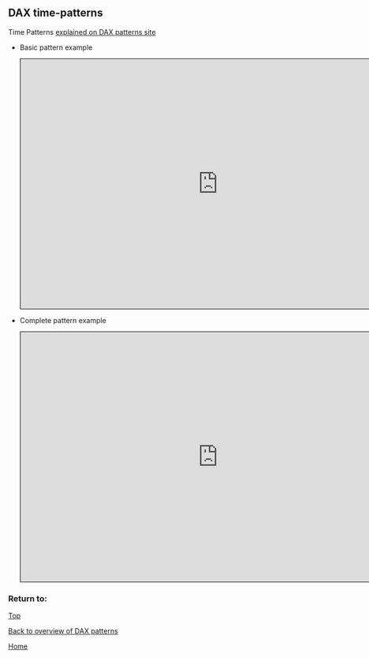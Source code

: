 <style>
    iframe {
      border: 1px solid black;
      width: 800px;
      height: 506px;
    }
</style>


## DAX time-patterns

Time Patterns	[explained on DAX patterns site](https://www.daxpatterns.com/time-patterns/)

- Basic pattern example
    
    <iframe id="iframe-ss-1" title="static-segmentation-1" importance="low" allow="fullscreen"
    src="https://app.powerbi.com/view?r=eyJrIjoiZjNiZmUzZDAtODJjMy00YWZjLWFjODQtODllZGYzZmU2ZmQ3IiwidCI6Ijg1OTBlYTFlLTdiMjctNDJlNS04MTdmLTZjOGYzNzE5ZjMxNCJ9"></iframe>
    

- Complete pattern example
    
    <iframe id="iframe-ss-2" title="static-segmentation-1" importance="low"  allow="fullscreen" 
    src="https://app.powerbi.com/view?r=eyJrIjoiOWYyN2NhMzYtNzU4OS00MjhiLWI3MGMtYzFiZjJmNGY5M2FmIiwidCI6Ijg1OTBlYTFlLTdiMjctNDJlNS04MTdmLTZjOGYzNzE5ZjMxNCJ9"></iframe>
    

### Return to:
  
[Top](#dax-time-patterns)
  
[Back to overview of DAX patterns](/Power-BI-samples-DAX-patterns)
  
[Home](/.)
